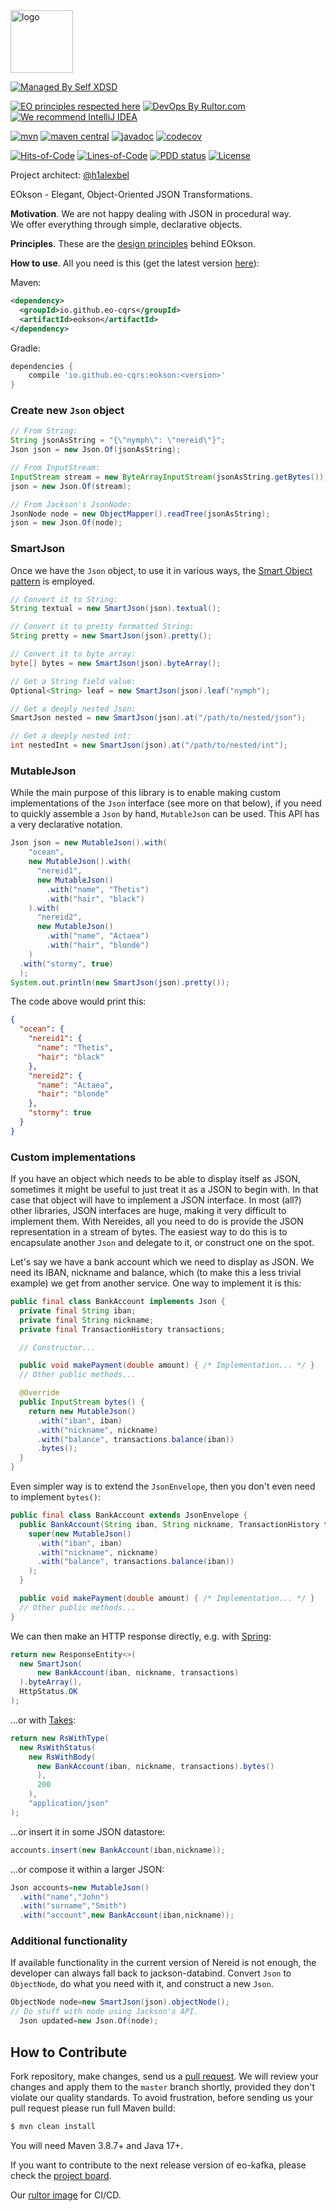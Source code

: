 <img alt="logo" src="https://eo-cqrs.github.io/.github/eo-cqrs.svg" height="100px" />

[![Managed By Self XDSD](https://self-xdsd.com/b/mbself.svg)](https://self-xdsd.com/p/eo-cqrs/eokson?provider=github)

[![EO principles respected here](https://www.elegantobjects.org/badge.svg)](https://www.elegantobjects.org)
[![DevOps By Rultor.com](https://www.rultor.com/b/eo-cars/eokson)](https://www.rultor.com/p/eo-cqrs/eokson)
[![We recommend IntelliJ IDEA](https://www.elegantobjects.org/intellij-idea.svg)](https://www.jetbrains.com/idea/)
<br>

[![mvn](https://github.com/eo-cqrs/eokson/actions/workflows/mvn.yaml/badge.svg)](https://github.com/eo-cqrs/eokson/actions/workflows/mvn.yaml)
[![maven central](http://maven-badges.herokuapp.com/maven-central/io.github.eo-cqrs/eokson/badge.svg)](https://search.maven.org/artifact/io.github.eo-cqrs/eokson)
[![javadoc](https://javadoc.io/badge2/io.github.eo-cqrs/eokson/javadoc.svg)](https://javadoc.io/doc/io.github.eo-cqrs/eokson)
[![codecov](https://codecov.io/gh/eo-cqrs/eokson/branch/master/graph/badge.svg?token=nDm0NhOfhF)](https://codecov.io/gh/eo-cqrs/eokson)

[![Hits-of-Code](https://hitsofcode.com/github/eo-cqrs/eokson)](https://hitsofcode.com/view/github/eo-cqrs/eokson)
[![Lines-of-Code](https://tokei.rs/b1/github/eo-cqrs/eokson)](https://github.com/eo-cqrs/eokson)
[![PDD status](http://www.0pdd.com/svg?name=eo-cqrs/xfake)](http://www.0pdd.com/p?name=eo-cqrs/xfake)
[![License](https://img.shields.io/badge/license-MIT-green.svg)](https://github.com/eo-cqrs/eokson/blob/master/LICENSE.txt)

Project architect: [@h1alexbel](https://github.com/h1alexbel)

EOkson - Elegant, Object-Oriented JSON Transformations.

**Motivation**. We are not happy dealing with JSON in procedural way.
<br>
We offer everything through simple, declarative objects.

**Principles**. These are the [design principles](https://www.elegantobjects.org/#principles) behind EOkson.

**How to use**. All you need is this (get the latest
version [here](https://search.maven.org/artifact/io.github.eo-cqrs/eokson)):

Maven:
```xml
<dependency>
  <groupId>io.github.eo-cqrs</groupId>
  <artifactId>eokson</artifactId>
</dependency>
```

Gradle:
```groovy
dependencies {
    compile 'io.github.eo-cqrs:eokson:<version>'
}
```

### Create new `Json` object

```java
// From String:
String jsonAsString = "{\"nymph\": \"nereid\"}";
Json json = new Json.Of(jsonAsString);

// From InputStream:
InputStream stream = new ByteArrayInputStream(jsonAsString.getBytes());
json = new Json.Of(stream);

// From Jackson's JsonNode:
JsonNode node = new ObjectMapper().readTree(jsonAsString);
json = new Json.Of(node);
```

### SmartJson

Once we have the `Json` object, to use it in various ways,
the [Smart Object pattern](https://www.yegor256.com/2016/04/26/why-inputstream-design-is-wrong.html) is employed.

```java
// Convert it to String:
String textual = new SmartJson(json).textual();

// Convert it to pretty formatted String:
String pretty = new SmartJson(json).pretty();

// Convert it to byte array:
byte[] bytes = new SmartJson(json).byteArray();

// Get a String field value:
Optional<String> leaf = new SmartJson(json).leaf("nymph");

// Get a deeply nested Json:
SmartJson nested = new SmartJson(json).at("/path/to/nested/json");

// Get a deeply nested int:
int nestedInt = new SmartJson(json).at("/path/to/nested/int");
```

### MutableJson

While the main purpose of this library is to enable making custom implementations of the `Json` interface (see more on
that below), if you need to quickly assemble a `Json` by hand, `MutableJson` can be used. This API has a very
declarative notation.

```java
Json json = new MutableJson().with(
    "ocean",
    new MutableJson().with(
      "nereid1",
      new MutableJson()
        .with("name", "Thetis")
        .with("hair", "black")
    ).with(
      "nereid2",
      new MutableJson()
        .with("name", "Actaea")
        .with("hair", "blonde")
    )
  .with("stormy", true)
  );
System.out.println(new SmartJson(json).pretty());
```

The code above would print this:

```json
{
  "ocean": {
    "nereid1": {
      "name": "Thetis",
      "hair": "black"
    },
    "nereid2": {
      "name": "Actaea",
      "hair": "blonde"
    },
    "stormy": true
  }
}
```

### Custom implementations

If you have an object which needs to be able to display itself as JSON, sometimes it might be useful to just treat it as
a JSON to begin with. In that case that object will have to implement a JSON interface. In most (all?) other libraries,
JSON interfaces are huge, making it very difficult to implement them. With Nereides, all you need to do is provide the
JSON representation in a stream of bytes. The easiest way to do this is to encapsulate another `Json` and delegate to
it, or construct one on the spot.

Let's say we have a bank account which we need to display as JSON. We need its IBAN, nickname and balance, which (to
make this a less trivial example) we get from another service. One way to implement it is this:

```java
public final class BankAccount implements Json {
  private final String iban;
  private final String nickname;
  private final TransactionHistory transactions;

  // Constructor...

  public void makePayment(double amount) { /* Implementation... */ }
  // Other public methods...

  @Override
  public InputStream bytes() {
    return new MutableJson()
      .with("iban", iban)
      .with("nickname", nickname)
      .with("balance", transactions.balance(iban))
      .bytes();
  }
}
```

Even simpler way is to extend the `JsonEnvelope`, then you don't even need to implement `bytes()`:

```java
public final class BankAccount extends JsonEnvelope {
  public BankAccount(String iban, String nickname, TransactionHistory transactions) {
    super(new MutableJson()
      .with("iban", iban)
      .with("nickname", nickname)
      .with("balance", transactions.balance(iban))
    );
  }

  public void makePayment(double amount) { /* Implementation... */ }
  // Other public methods...
}
```

We can then make an HTTP response directly, e.g. with [Spring](https://spring.io/):

```java         
return new ResponseEntity<>(
  new SmartJson(
      new BankAccount(iban, nickname, transactions)
  ).byteArray(),
  HttpStatus.OK
);
```

...or with [Takes](https://github.com/yegor256/takes):

```java
return new RsWithType(
  new RsWithStatus(
    new RsWithBody(
      new BankAccount(iban, nickname, transactions).bytes()
      ),
      200
    ),
    "application/json"
);
```

...or insert it in some JSON datastore:

```java
accounts.insert(new BankAccount(iban,nickname));
```

...or compose it within a larger JSON:

```java
Json accounts=new MutableJson()
  .with("name","John")
  .with("surname","Smith")
  .with("account",new BankAccount(iban,nickname));
```

### Additional functionality

If available functionality in the current version of Nereid is not enough, the developer can always fall back to
jackson-databind. Convert `Json` to `ObjectNode`, do what you need with it, and construct a new `Json`.

```java
ObjectNode node=new SmartJson(json).objectNode();
// Do stuff with node using Jackson's API.
  Json updated=new Json.Of(node);
```

## How to Contribute

Fork repository, make changes, send us a [pull request](https://www.yegor256.com/2014/04/15/github-guidelines.html).
We will review your changes and apply them to the `master` branch shortly,
provided they don't violate our quality standards. To avoid frustration,
before sending us your pull request please run full Maven build:

```bash
$ mvn clean install
```

You will need Maven 3.8.7+ and Java 17+.

If you want to contribute to the next release version of eo-kafka, please check
the [project board](https://github.com/orgs/eo-cqrs/projects/2/views/1).

Our [rultor image](https://github.com/eo-cqrs/eo-kafka-rultor-image) for CI/CD.
